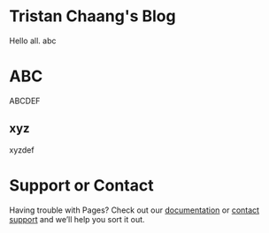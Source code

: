 # Tristan Chaang's Blog

Hello all. abc

# ABC

ABCDEF

## xyz

xyzdef

# Support or Contact

Having trouble with Pages? Check out our [documentation](https://docs.github.com/categories/github-pages-basics/) or [contact support](https://support.github.com/contact) and we’ll help you sort it out.
